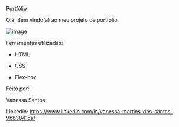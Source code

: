 Portfólio

Olá, Bem vindo(a) ao meu projeto de portfólio.

![image](https://github.com/user-attachments/assets/e8481391-b84e-45ea-aece-07b7e85b03c3)

Ferramentas utilizadas:

* HTML

* CSS

* Flex-box

Feito por:

Vanessa Santos

Linkedin: https://www.linkedin.com/in/vanessa-martins-dos-santos-9bb38415a/
